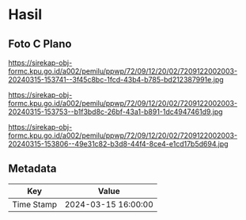 # Hasil

## Foto C Plano

https://sirekap-obj-formc.kpu.go.id/a002/pemilu/ppwp/72/09/12/20/02/7209122002003-20240315-153741--3f45c8bc-1fcd-43b4-b785-bd212387991e.jpg

https://sirekap-obj-formc.kpu.go.id/a002/pemilu/ppwp/72/09/12/20/02/7209122002003-20240315-153753--b1f3bd8c-26bf-43a1-b891-1dc4947461d9.jpg

https://sirekap-obj-formc.kpu.go.id/a002/pemilu/ppwp/72/09/12/20/02/7209122002003-20240315-153806--49e31c82-b3d8-44f4-8ce4-e1cd17b5d694.jpg


## Metadata

| Key        | Value               |
| ---------- | ------------------- |
| Time Stamp | 2024-03-15 16:00:00 |



